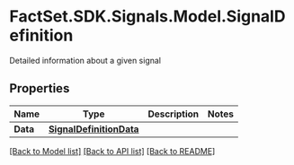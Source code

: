 # FactSet.SDK.Signals.Model.SignalDefinition
Detailed information about a given signal

## Properties

Name | Type | Description | Notes
------------ | ------------- | ------------- | -------------
**Data** | [**SignalDefinitionData**](SignalDefinitionData.md) |  | 

[[Back to Model list]](../README.md#documentation-for-models) [[Back to API list]](../README.md#documentation-for-api-endpoints) [[Back to README]](../README.md)

